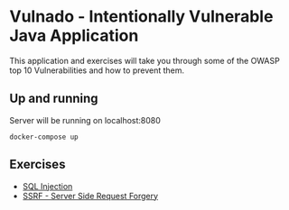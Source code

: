 # Vulnado - Intentionally Vulnerable Java Application

This application and exercises will take you through some of the OWASP top 10 Vulnerabilities and how to prevent them.

## Up and running

Server will be running on localhost:8080

```
docker-compose up
```

## Exercises

* [SQL Injection](exercises/01-sql-injection.md)
* [SSRF - Server Side Request Forgery](exercises/02-ssrf.md)

